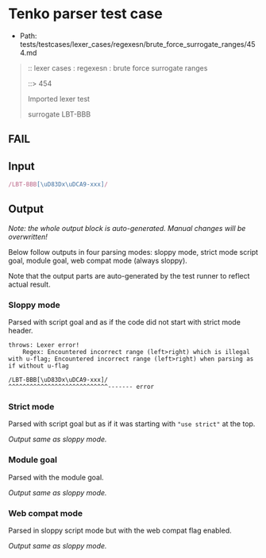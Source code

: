 # Tenko parser test case

- Path: tests/testcases/lexer_cases/regexesn/brute_force_surrogate_ranges/454.md

> :: lexer cases : regexesn : brute force surrogate ranges
>
> ::> 454
>
> Imported lexer test
>
> surrogate LBT-BBB

## FAIL

## Input

`````js
/LBT-BBB[\uD83Dx\uDCA9-xxx]/
`````

## Output

_Note: the whole output block is auto-generated. Manual changes will be overwritten!_

Below follow outputs in four parsing modes: sloppy mode, strict mode script goal, module goal, web compat mode (always sloppy).

Note that the output parts are auto-generated by the test runner to reflect actual result.

### Sloppy mode

Parsed with script goal and as if the code did not start with strict mode header.

`````
throws: Lexer error!
    Regex: Encountered incorrect range (left>right) which is illegal with u-flag; Encountered incorrect range (left>right) when parsing as if without u-flag

/LBT-BBB[\uD83Dx\uDCA9-xxx]/
^^^^^^^^^^^^^^^^^^^^^^^^^^^^------- error
`````

### Strict mode

Parsed with script goal but as if it was starting with `"use strict"` at the top.

_Output same as sloppy mode._

### Module goal

Parsed with the module goal.

_Output same as sloppy mode._

### Web compat mode

Parsed in sloppy script mode but with the web compat flag enabled.

_Output same as sloppy mode._
